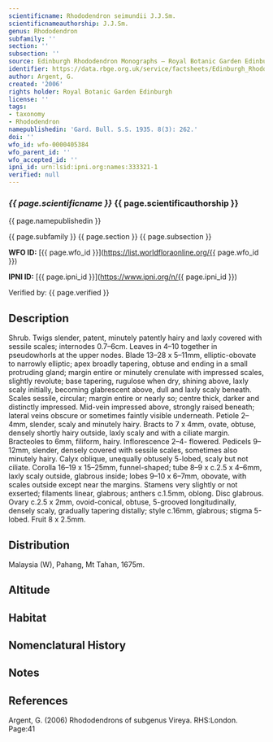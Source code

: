 ```yaml
---
scientificname: Rhododendron seimundii J.J.Sm.
scientificnameauthorship: J.J.Sm.
genus: Rhododendron
subfamily: ''
section: ''
subsection: ''
source: Edinburgh Rhododendron Monographs – Royal Botanic Garden Edinburgh
identifier: https://data.rbge.org.uk/service/factsheets/Edinburgh_Rhododendron_Monographs.xhtml
author: Argent, G.
created: '2006'
rights holder: Royal Botanic Garden Edinburgh
license: ''
tags:
- taxonomy
- Rhododendron
namepublishedin: 'Gard. Bull. S.S. 1935. 8(3): 262.'
doi: ''
wfo_id: wfo-0000405384
wfo_parent_id: ''
wfo_accepted_id: ''
ipni_id: urn:lsid:ipni.org:names:333321-1
verified: null
---
```

### _{{ page.scientificname }}_ {{ page.scientificauthorship }}
 {{ page.namepublishedin }}

{{ page.subfamily }} {{ page.section }} {{ page.subsection }}

**WFO ID:** [{{ page.wfo_id }}](https://list.worldfloraonline.org/{{ page.wfo_id }})

**IPNI ID:** [{{ page.ipni_id }}](https://www.ipni.org/n/{{ page.ipni_id }})

Verified by: {{ page.verified }}



## Description
Shrub. Twigs slender, patent, minutely patently hairy and laxly covered with sessile scales; internodes 0.7–6cm. Leaves in 4–10 together in pseudowhorls at the upper nodes. Blade 13–28 x 5–11mm, elliptic-obovate to narrowly elliptic; apex broadly tapering, obtuse and ending in a small protruding gland; margin entire or minutely crenulate with impressed scales, slightly revolute; base tapering, rugulose when dry, shining above, laxly scaly initially, becoming glabrescent above, dull and laxly scaly beneath. Scales sessile, circular; margin entire or nearly so; centre thick, darker and distinctly impressed. Mid-vein impressed above, strongly raised beneath; lateral veins obscure or sometimes faintly visible underneath. Petiole 2–4mm, slender, scaly and minutely hairy. Bracts to 7 x 4mm, ovate, obtuse, densely shortly hairy outside, laxly scaly and with a ciliate margin. Bracteoles to 6mm, filiform, hairy. Inflorescence 2–4- flowered. Pedicels 9–12mm, slender, densely covered with sessile scales, sometimes also minutely hairy. Calyx oblique, unequally obtusely 5-lobed, scaly but not ciliate. Corolla 16–19 x 15–25mm, funnel-shaped; tube 8–9 x c.2.5 x 4–6mm, laxly scaly outside, glabrous inside; lobes 9–10 x 6–7mm, obovate, with scales outside except near the margins. Stamens very slightly or not exserted; filaments linear, glabrous; anthers c.1.5mm, oblong. Disc glabrous. Ovary c.2.5 x 2mm, ovoid-conical, obtuse, 5-grooved longitudinally, densely scaly, gradually tapering distally; style c.16mm, glabrous; stigma 5-lobed. Fruit 8 x 2.5mm.

## Distribution
Malaysia (W), Pahang, Mt Tahan, 1675m.

## Altitude


## Habitat


## Nomenclatural History

                       
## Notes


## References

Argent, G. (2006) Rhododendrons of subgenus Vireya. RHS:London. Page:41
